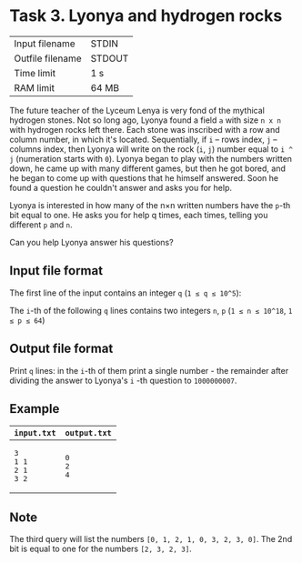 # Task 3. Lyonya and hydrogen rocks

|                  |        |
|------------------|--------|
| Input filename   | STDIN  |
| Outfile filename | STDOUT |
| Time limit       | 1 s    |
| RAM limit        | 64 MB  |

The future teacher of the Lyceum Lenya is very fond of the mythical hydrogen stones. Not so long ago, Lyonya found a
field `a`
with size `n x n` with hydrogen rocks left there. Each stone was inscribed with a row and column number, in which it's
located. Sequentially, if `i` – rows index, `j` – columns index, then Lyonya will write on the rock (`i`, `j`) number
equal to `i ^ j` (numeration starts with `0`). Lyonya began to play with the numbers written down, he came up with many
different games, but then he got bored, and he began to come up with questions that he himself answered. Soon he found a
question he couldn't answer and asks you for help.

Lyonya is interested in how many of the n×n written numbers have the `p`-th bit equal to one. He asks you for help q
times, each times, telling you different `p` and `n`.

Can you help Lyonya answer his questions?

## Input file format

The first line of the input contains an integer `q` (`1 ≤ q ≤ 10^5`):

The `i`-th of the following `q` lines contains two integers `n`, `p` (`1 ≤ n ≤ 10^18`, `1 ≤ p ≤ 64`)

## Output file format

Print `q` lines: in the `i`-th of them print a single number - the remainder after dividing the answer to Lyonya's `i`
-th question to `1000000007`.

## Example

| `input.txt`                       | `output.txt`           |
|-----------------------------------|------------------------|
| <pre>3<br>1 1<br>2 1<br>3 2</pre> | <pre>0<br>2<br>4</pre> |

## Note

The third query will list the numbers `[0, 1, 2, 1, 0, 3, 2, 3, 0]`. The 2nd bit is equal to one for the
numbers `[2, 3, 2, 3]`.
